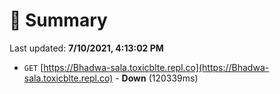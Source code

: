 # 📖 Summary
Last updated: **7/10/2021, 4:13:02 PM**

- `GET` [https://Bhadwa-sala.toxicblte.repl.co](https://Bhadwa-sala.toxicblte.repl.co) - **Down** (120339ms)
